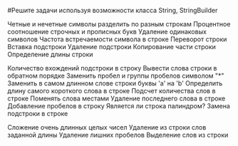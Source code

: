 #Решите задачи используя возможности класса String, StringBuilder


Четные и нечетные символы разделить по разным строкам
Процентное соотношение строчных и прописных букв
Удаление одинаковых символов
Частота встречаемости символа в строке
Переворот строки
Вставка подстроки
Удаление подстроки
Копирование части строки
Определение длины строки


Количество вхождений подстроки в строку
Вывести слова строки в обратном порядке
Заменить пробел и группы пробелов символом "*"
Заменить в самом длинном слове строки буквы 'a' на 'b'
Определить длину самого короткого слова в строке
Подсчет количества слов в строке
Поменять слова местами
Удаление последнего слова в строке
Добавление пробелов в строку
Является ли строка палиндром?
Замена подстроки в строке
 

Сложение очень длинных целых чисел
Удаление из строки слов заданной длины
Удаление лишних пробелов
Выделение слов из строки